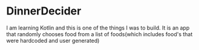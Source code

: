 # DinnerDecider

I am learning Kotlin and this is one of the things I was to build.
It is an app that randomly chooses food from a list of foods(which includes food's that were hardcoded and user generated)

